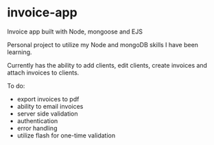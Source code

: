 # invoice-app
Invoice app built with Node, mongoose and EJS

Personal project to utilize my Node and mongoDB skills I have been learning.

Currently has the ability to add clients, edit clients, create invoices and attach invoices to clients.

To do:

- export invoices to pdf
- ability to email invoices
- server side validation
- authentication
- error handling
- utilize flash for one-time validation
